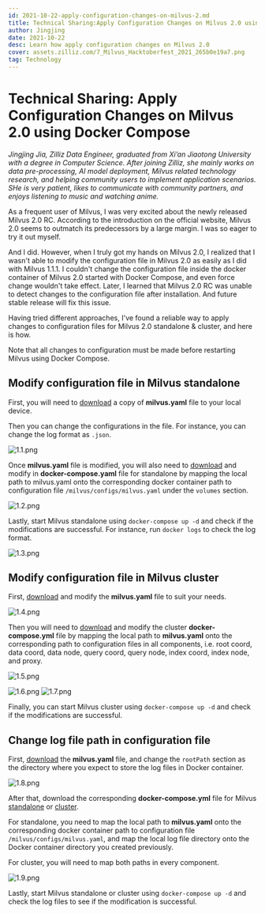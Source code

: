 ```yaml
---
id: 2021-10-22-apply-configuration-changes-on-milvus-2.md
title: Technical Sharing:Apply Configuration Changes on Milvus 2.0 using Docker Compose
author: Jingjing
date: 2021-10-22
desc: Learn how apply configuration changes on Milvus 2.0
cover: assets.zilliz.com/7_Milvus_Hacktoberfest_2021_265b0e19a7.png
tag: Technology
---
```


# Technical Sharing: Apply Configuration Changes on Milvus 2.0 using Docker Compose


*Jingjing Jia, Zilliz Data Engineer, graduated from Xi’an Jiaotong University with a degree in Computer Science. After joining Zilliz, she mainly works on data pre-processing, AI model deployment, Milvus related technology research, and helping community users to implement application scenarios. SHe is very patient, likes to communicate with community partners, and enjoys listening to music and watching anime.*


As a frequent user of Milvus, I was very excited about the newly released Milvus 2.0 RC. According to the introduction on the official website, Milvus 2.0 seems to outmatch its predecessors by a large margin. I was so eager to try it out myself.



And I did.  However, when I truly got my hands on Milvus 2.0, I realized that I wasn't able to modify the configuration file in Milvus 2.0 as easily as I did with Milvus 1.1.1. I couldn't change the configuration file inside the docker container of Milvus 2.0 started with Docker Compose, and even force change wouldn't take effect. Later, I learned that Milvus 2.0 RC was unable to detect changes to the configuration file after installation. And future stable release will fix this issue.



Having tried different approaches, I've found a reliable way to apply changes to configuration files for Milvus 2.0 standalone & cluster, and here is how.



Note that all changes to configuration must be made before restarting Milvus using Docker Compose.

## Modify configuration file in Milvus standalone

First, you will need to [download](https://github.com/milvus-io/milvus/blob/master/configs/milvus.yaml) a copy of **milvus.yaml** file to your local device.



Then you can change the configurations in the file. For instance, you can change the log format as `.json`. 

![1.1.png](https://assets.zilliz.com/1_1_ee4a16a3ee.png)



Once **milvus.yaml** file is modified, you will also need to [download](https://github.com/milvus-io/milvus/blob/master/deployments/docker/standalone/docker-compose.yml) and modify in **docker-compose.yaml** file for standalone by mapping the local path to milvus.yaml onto the corresponding docker container path to configuration file `/milvus/configs/milvus.yaml` under the `volumes` section.

![1.2.png](https://assets.zilliz.com/1_2_5e7c73708c.png)

Lastly, start Milvus standalone using `docker-compose up -d` and check if the modifications are successful. For instance, run `docker logs` to check the log format.

![1.3.png](https://assets.zilliz.com/1_3_a0406df3ab.png)



## Modify configuration file in Milvus cluster

First, [download](https://github.com/milvus-io/milvus/blob/master/configs/milvus.yaml) and modify the **milvus.yaml** file to suit your needs.

![1.4.png](https://assets.zilliz.com/1_4_758b182846.png)


Then you will need to [download](https://github.com/milvus-io/milvus/blob/master/deployments/docker/cluster/docker-compose.yml) and modify the cluster **docker-compose.yml** file by mapping the local path to **milvus.yaml** onto the corresponding path to configuration files in all components, i.e. root coord, data coord, data node, query coord, query node, index coord, index node, and proxy.

![1.5.png](https://assets.zilliz.com/1_5_80e15811b8.png)


![1.6.png](https://assets.zilliz.com/1_6_b2f3e4e47f.png)
![1.7.png](https://assets.zilliz.com/1_7_4d1eb5e1e5.png)


Finally, you can start Milvus cluster using `docker-compose up -d` and check if the modifications are successful.

## Change log file path in configuration file

First, [download](https://github.com/milvus-io/milvus/blob/master/configs/milvus.yaml) the **milvus.yaml** file, and change the `rootPath` section as the directory where you expect to store the log files in Docker container. 


![1.8.png](https://assets.zilliz.com/1_8_e3bdc4843f.png)




After that, download the corresponding **docker-compose.yml** file for Milvus [standalone](https://github.com/milvus-io/milvus/blob/master/deployments/docker/standalone/docker-compose.yml) or [cluster](https://github.com/milvus-io/milvus/blob/master/deployments/docker/cluster/docker-compose.yml). 

For standalone, you need to map the local path to **milvus.yaml** onto the corresponding docker container path to configuration file `/milvus/configs/milvus.yaml`, and map the local log file directory onto the Docker container directory you created previously. 

For cluster, you will need to map both paths in every component.

![1.9.png](https://assets.zilliz.com/1_9_22d8929d92.png)

Lastly, start Milvus standalone or cluster using `docker-compose up -d` and check the log files to see if the modification is successful.
